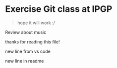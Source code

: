 # Exercise Git class at IPGP

> hope it will work :/

Review about music

thanks for reading this file!

new line from vs code

new line in readme

